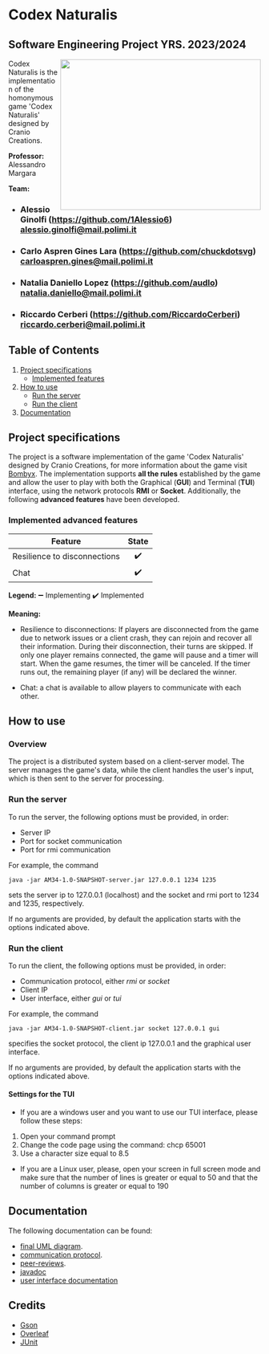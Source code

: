 # Codex Naturalis

## Software Engineering Project YRS. 2023/2024

<p align="right">
<img align="right" width="400" height="300" src="https://github.com/RiccardoCerberi/IS24-AM34/blob/main/deliveries/git/codex_game.jpeg">

Codex Naturalis is the implementation of the homonymous game 'Codex Naturalis' designed by Cranio Creations.

**Professor:** Alessandro Margara

**Team:**
- ### Alessio Ginolfi (https://github.com/1Alessio6)<br>alessio.ginolfi@mail.polimi.it
- ### Carlo Aspren Gines Lara (https://github.com/chuckdotsvg)<br>carloaspren.gines@mail.polimi.it
- ### Natalia Daniello Lopez (https://github.com/audlo)<br>natalia.daniello@mail.polimi.it
- ### Riccardo Cerberi (https://github.com/RiccardoCerberi)<br>riccardo.cerberi@mail.polimi.it

  
</p>

## Table of Contents

1. [Project specifications](#project-specifications)
   * [Implemented features](#implemented-features)
2. [How to use](#how-to-use)
   * [Run the server](#run-the-server)
   * [Run the client](#run-the-client)
3. [Documentation](#documentation)

## Project specifications

The project is a software implementation of the game 'Codex Naturalis' designed by Cranio Creations, for more information about the game visit [Bombyx][bombyx].
The implementation supports **all the rules** established by the game and allow the user to play with both the Graphical (**GUI**) and Terminal (**TUI**) interface, using the network protocols **RMI** or **Socket**.
Additionally, the following **advanced features** have been developed.

### Implemented advanced features

| Feature                      | State |
|------------------------------|:-----:|
| Resilience to disconnections |  ✔️   |
| Chat                         |  ✔️   |

**Legend:**
➖ Implementing
✔️ Implemented

**Meaning:**

- Resilience to disconnections: If players are disconnected from the game due to network issues or a client crash, they can rejoin and recover all their information. During their disconnection, their turns are skipped. If only one player remains connected, the game will pause and a timer will start. When the game resumes, the timer will be canceled. If the timer runs out, the remaining player (if any) will be declared the winner.

- Chat: a chat is available to allow players to communicate with each other.

## How to use

### Overview 

The project is a distributed system based on a client-server model. The server manages the game's data, while the client handles the user's input, which is then sent to the server for processing.

### Run the server

To run the server, the following options must be provided, in order:
- Server IP 
- Port for socket communication
- Port for rmi communication

For example, the command 

    java -jar AM34-1.0-SNAPSHOT-server.jar 127.0.0.1 1234 1235

sets the server ip to 127.0.0.1 (localhost) and the socket and rmi port to 1234 and 1235, respectively.

If no arguments are provided, by default the application starts with the options indicated above.

### Run the client

To run the client, the following options must be provided, in order:
- Communication protocol, either *rmi* or *socket*
- Client IP 
- User interface, either *gui* or *tui* 

For example, the command 

    java -jar AM34-1.0-SNAPSHOT-client.jar socket 127.0.0.1 gui

specifies the socket protocol, the client ip 127.0.0.1 and the graphical user interface.

If no arguments are provided, by default the application starts with the options indicated above.

#### Settings for the TUI

* If you are a windows user and you want to use our TUI interface, please follow these steps:

1. Open your command prompt
2. Change the code page using the command: chcp 65001
3. Use a character size equal to 8.5

* If you are a Linux user, please, open your screen in full screen mode and make sure that the number of lines is greater or equal to 50 and that the number of columns is greater or equal to 190

## Documentation

The following documentation can be found:

* [final UML diagram][final-uml].
* [communication protocol][communication-protocol].
* [peer-reviews][peer-reviews].
* [javadoc][javadoc]
* [user interface documentation][user-interface-doc]

 ## Credits
 * [Gson][gson]
 * [Overleaf][overleaf]
 * [JUnit][junit]

[bombyx]:https://studiobombyx.com/en/jeu/codex-naturalis-2/ 
[final-uml]:https://github.com/RiccardoCerberi/IS24-AM34/tree/main/deliveries/final_uml
[communication-protocol]:https://github.com/RiccardoCerberi/IS24-AM34/blob/main/deliveries/communication%20protocol/final%20communication%20protocol.pdf
[peer-reviews]:https://github.com/RiccardoCerberi/IS24-AM34/tree/main/deliveries/peer-review
[javadoc]:https://github.com/RiccardoCerberi/IS24-AM34/tree/main/javadoc
[gson]:https://github.com/google/gson/
[overleaf]:https://www.overleaf.com/
[junit]:https://junit.org/junit5/
[user-interface-doc]:https://github.com/RiccardoCerberi/IS24-AM34/tree/main/deliveries/view%20documentation
